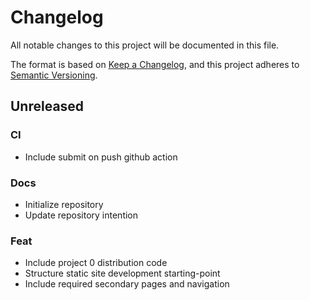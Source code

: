 # Changelog
All notable changes to this project will be documented in this file.

The format is based on [Keep a Changelog](https://keepachangelog.com/en/1.0.0/),
and this project adheres to [Semantic Versioning](https://semver.org/spec/v2.0.0.html).

## Unreleased
### CI
- Include submit on push github action

### Docs
- Initialize repository
- Update repository intention

### Feat
- Include project 0 distribution code
- Structure static site development starting-point
- Include required secondary pages and navigation
